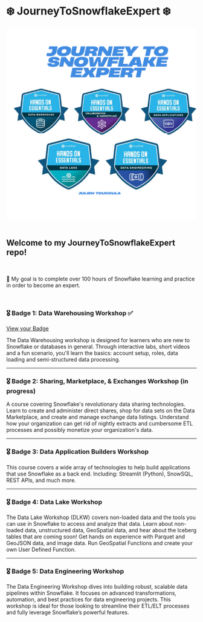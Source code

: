 # ❄️ JourneyToSnowflakeExpert ❄️

<div align="center">
  <img src="./JourneyToSnowflakeExpert-Banner.png" alt="Journey to Snowflake Expert Banner" width="600" />
</div>

<br>

## Welcome to my JourneyToSnowflakeExpert repo!
<br>

🎯 My goal is to complete over 100 hours of Snowflake learning and practice in order to become an expert.

<br>

### 🎖 Badge 1: Data Warehousing Workshop ✅
[View your Badge](./Badge%201/Badge%201.pdf)

The Data Warehousing workshop is designed for learners who are new to Snowflake or databases in general. 
Through interactive labs, short videos and a fun scenario, you'll learn the basics: account setup, roles, data loading and semi-structured data processing.

---

### 🎖 Badge 2: Sharing, Marketplace, & Exchanges Workshop (in progress)

A course covering Snowflake's revolutionary data sharing technologies. Learn to create and administer direct shares, shop for data sets on the Data Marketplace, and create and manage exchange data listings. Understand how your organization can get rid of nightly extracts and cumbersome ETL processes and possibly monetize your organization's data. 

---

### 🎖 Badge 3: Data Application Builders Workshop

This course covers a wide array of technologies to help build applications that use Snowflake as a back end. Including: Streamlit (Python), SnowSQL, REST APIs, and much more. 

---

### 🎖 Badge 4: Data Lake Workshop

The Data Lake Workshop (DLKW) covers non-loaded data and the tools you can use in Snowflake to access and analyze that data. Learn about non-loaded data, unstructured data, GeoSpatial data, and hear about the Iceberg tables that are coming soon! Get hands on experience with Parquet and GeoJSON data, and image data. Run GeoSpatial Functions and create your own User Defined Function.

---

### 🎖 Badge 5: Data Engineering Workshop

The Data Engineering Workshop dives into building robust, scalable data pipelines within Snowflake. It focuses on advanced transformations, automation, and best practices for data engineering projects. This workshop is ideal for those looking to streamline their ETL/ELT processes and fully leverage Snowflake’s powerful features.